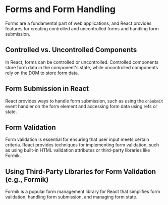 # Forms and Form Handling

Forms are a fundamental part of web applications, and React provides features for creating controlled and uncontrolled forms and handling form submission.

## Controlled vs. Uncontrolled Components

In React, forms can be controlled or uncontrolled. Controlled components store form data in the component's state, while uncontrolled components rely on the DOM to store form data.

## Form Submission in React

React provides ways to handle form submission, such as using the `onSubmit` event handler on the form element and accessing form data using refs or state.

## Form Validation

Form validation is essential for ensuring that user input meets certain criteria. React provides techniques for implementing form validation, such as using built-in HTML validation attributes or third-party libraries like Formik.

## Using Third-Party Libraries for Form Validation (e.g., Formik)

Formik is a popular form management library for React that simplifies form validation, handling form submission, and managing form state.
